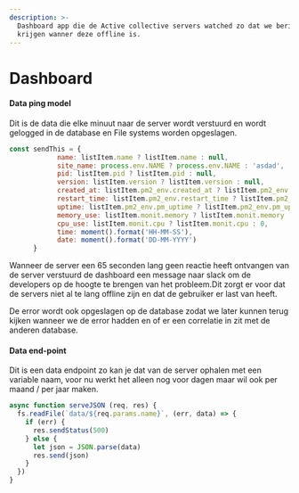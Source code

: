 ```yaml
---
description: >-
  Dashboard app die de Active collective servers watched zo dat we bericht
  krijgen wanner deze offline is.
---
```


# Dashboard

#### Data ping model

Dit is de data die elke minuut naar de server wordt verstuurd en wordt gelogged in de database en File systems worden opgeslagen.

```javascript
const sendThis = {
            name: listItem.name ? listItem.name : null,
            site_name: process.env.NAME ? process.env.NAME : 'asdad',
            pid: listItem.pid ? listItem.pid : null,
            version: listItem.version ? listItem.version : null,
            created_at: listItem.pm2_env.created_at ? listItem.pm2_env.created_at : null,
            restart_time: listItem.pm2_env.restart_time ? listItem.pm2_env.restart_time : null,
            uptime: listItem.pm2_env.pm_uptime ? listItem.pm2_env.pm_uptime : null,
            memory_use: listItem.monit.memory ? listItem.monit.memory : null,
            cpu_use: listItem.monit.cpu ? listItem.monit.cpu : 0,
            time: moment().format('HH-MM-SS'),
            date: moment().format('DD-MM-YYYY')
      }
```

Wanneer de server een 65 seconden lang geen reactie heeft ontvangen van de server verstuurd de dashboard een message naar slack om de developers op de hoogte te brengen van het probleem.Dit zorgt er voor dat de servers niet al te lang offline zijn en dat de gebruiker er last van heeft.

De error wordt ook opgeslagen op de database zodat we later kunnen terug kijken wanneer we de error hadden en of er een correlatie in zit met de anderen database.

#### Data end-point

Dit is een data endpoint zo kan je dat van de server ophalen met een variable naam, voor nu werkt het alleen nog voor dagen maar wil ook per maand / per jaar maken.

```javascript
async function serveJSON (req, res) {
  fs.readFile(`data/${req.params.name}`, (err, data) => {
    if (err) {
      res.sendStatus(500)
    } else {
      let json = JSON.parse(data)
      res.send(json)
    }
  })
}
```

